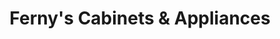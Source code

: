 ---
title: "Ferny's Cabinets & Appliances"
url: /dumas/fernys-cabinets-and-appliances/
shop: appliance
---